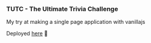 ### TUTC - The Ultimate Trivia Challenge

My try at making a single page application with vanillajs  

Deployed [here](https://tutc.herokuapp.com/) :slightly_smiling_face:
